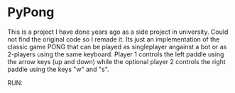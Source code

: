 # PyPong

This is a project I have done years ago as a side project in university. Could not find the original code so I remade it. Its just an implementation of the classic game PONG that
can be played as singleplayer angainst a bot or as 2-players using the same keyboard. Player 1 controls the left paddle using the arrow keys (up and down) while the optional
player 2 controls the right paddle using the keys "w" and "s".

RUN:
